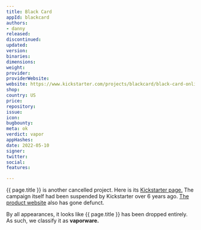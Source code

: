 ```yaml
---
title: Black Card
appId: blackcard
authors:
- danny
released: 
discontinued: 
updated: 
version: 
binaries: 
dimensions: 
weight: 
provider: 
providerWebsite: 
website: https://www.kickstarter.com/projects/blackcard/black-card-online-privacy-simplified/description
shop: 
country: US
price: 
repository: 
issue: 
icon: 
bugbounty: 
meta: ok
verdict: vapor
appHashes: 
date: 2022-05-10
signer: 
twitter: 
social: 
features: 

---
```


{{ page.title }} is another cancelled project. Here is its [Kickstarter page.](https://www.kickstarter.com/projects/blackcard/black-card-online-privacy-simplified/description) The campaign itself had been suspended by Kickstarter over 6 years ago. [The product website](http://www.blackcard.tech/) also has gone defunct.

By all appearances, it looks like {{ page.title }} has been dropped entirely. As such, we classify it as **vaporware.**
